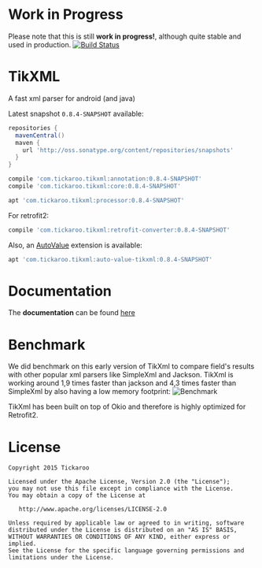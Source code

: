 # Work in Progress
Please note that this is still **work in progress!**, although quite stable and used in production.
[![Build Status](https://travis-ci.org/Tickaroo/tikxml.svg?branch=master)](https://travis-ci.org/Tickaroo/tikxml)

# TikXML
A fast xml parser for android (and java)

Latest snapshot `0.8.4-SNAPSHOT` available:

```groovy
repositories {
  mavenCentral()
  maven {
    url 'http://oss.sonatype.org/content/repositories/snapshots'
  }
}
```

```groovy
compile 'com.tickaroo.tikxml:annotation:0.8.4-SNAPSHOT'
compile 'com.tickaroo.tikxml:core:0.8.4-SNAPSHOT'

apt 'com.tickaroo.tikxml:processor:0.8.4-SNAPSHOT'
```

For retrofit2:

```groovy
compile 'com.tickaroo.tikxml:retrofit-converter:0.8.4-SNAPSHOT'
```

Also, an [AutoValue](https://github.com/google/auto/tree/master/value) extension is available:

```groovy
apt 'com.tickaroo.tikxml:auto-value-tikxml:0.8.4-SNAPSHOT'
```

# Documentation
The **documentation** can be found [here](https://github.com/Tickaroo/tikxml/blob/master/docs/AnnotatingModelClasses.md)

# Benchmark
We did benchmark on this early version of TikXml to compare field's results with other popular xml parsers like SimpleXml and Jackson.
TikXml is working around 1,9 times faster than jackson and 4,3 times faster than SimpleXml by also having a low memory footprint:
![Benchmark](https://raw.githubusercontent.com/Tickaroo/tikxml/master/docs/Benchmark.png)

TikXml has been built on top of Okio and therefore is highly optimized for Retrofit2.

# License

```
Copyright 2015 Tickaroo

Licensed under the Apache License, Version 2.0 (the "License");
you may not use this file except in compliance with the License.
You may obtain a copy of the License at

   http://www.apache.org/licenses/LICENSE-2.0

Unless required by applicable law or agreed to in writing, software
distributed under the License is distributed on an "AS IS" BASIS,
WITHOUT WARRANTIES OR CONDITIONS OF ANY KIND, either express or implied.
See the License for the specific language governing permissions and
limitations under the License.
```
